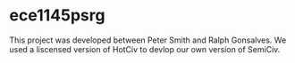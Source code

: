 # ece1145psrg
This project was developed between Peter Smith and Ralph Gonsalves. We used a liscensed version of HotCiv to devlop our own version of SemiCiv.

